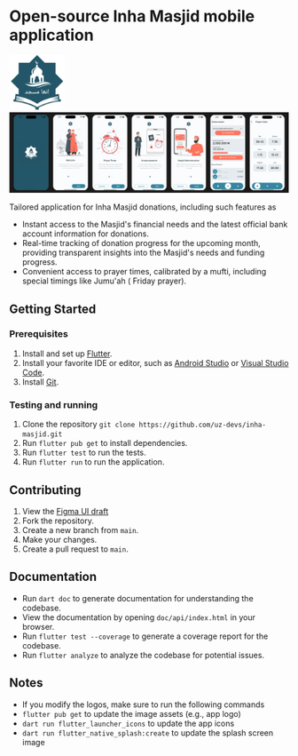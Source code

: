 # Open-source Inha Masjid mobile application

<img src="lib/assets/images/logo/logo_light.png" width="100">

<img src="banner.jpg">






Tailored application for Inha Masjid donations, including such features as

* Instant access to the Masjid's financial needs and the latest official bank account information
  for donations.
* Real-time tracking of donation progress for the upcoming month, providing transparent insights
  into the Masjid's needs and funding progress.
* Convenient access to prayer times, calibrated by a mufti, including special timings like Jumu'ah (
  Friday prayer).

## Getting Started

### Prerequisites
1. Install and set up [Flutter](https://flutter.dev/docs/get-started/install).
2. Install your favorite IDE or editor, such as [Android Studio](https://developer.android.com/studio)
   or [Visual Studio Code](https://code.visualstudio.com/).
3. Install [Git](https://git-scm.com/downloads).

### Testing and running
1. Clone the repository `git clone https://github.com/uz-devs/inha-masjid.git`
2. Run `flutter pub get` to install dependencies.
3. Run `flutter test` to run the tests. 
4. Run `flutter run` to run the application.

## Contributing
1. View the [Figma UI draft](https://www.figma.com/file/sflifKnmkstz8j02emIXMS/Inha-Masjid-draft-(work-on-this)?type=design&node-id=0%3A1&mode=design&t=dO7IV5Er6j4JvdE2-1)
2. Fork the repository.
3. Create a new branch from `main`.
4. Make your changes.
5. Create a pull request to `main`.

## Documentation
* Run `dart doc` to generate documentation for understanding the codebase.
* View the documentation by opening `doc/api/index.html` in your browser.
* Run `flutter test --coverage` to generate a coverage report for the codebase.
* Run `flutter analyze` to analyze the codebase for potential issues.


## Notes
* If you modify the logos, make sure to run the following commands
* `flutter pub get` to update the image assets (e.g., app logo)
* `dart run flutter_launcher_icons` to update the app icons
* `dart run flutter_native_splash:create` to update the splash screen image

